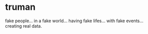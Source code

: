 # truman
fake people... in a fake world... having fake lifes... with fake events... creating real data.
